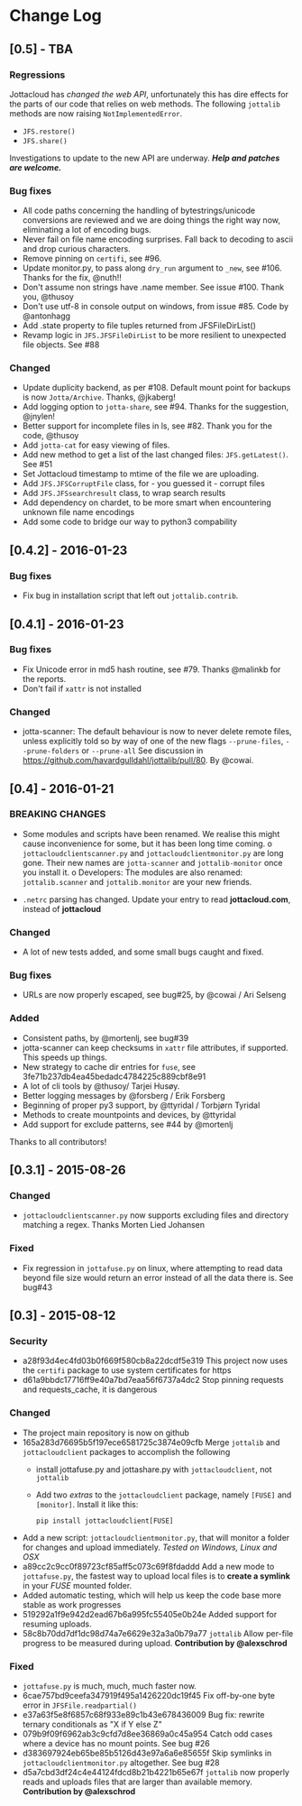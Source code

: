 # Change Log

## [0.5] - TBA

### Regressions

Jottacloud has *changed the web API*, unfortunately this has dire effects for
the parts of our code that relies on web methods. The following `jottalib` methods are now
raising `NotImplementedError`.


- `JFS.restore()`
- `JFS.share()`


Investigations to update to the new API are underway. ***Help and patches are welcome.***


### Bug fixes

- All code paths concerning the handling of bytestrings/unicode conversions are reviewed and we are doing things the right way now, eliminating a lot of encoding bugs.
- Never fail on file name encoding surprises. Fall back to decoding to ascii and drop curious characters.
- Remove pinning on `certifi`, see #96.
- Update monitor.py, to pass along `dry_run` argument to `_new`, see #106. Thanks for the fix, @nuth!!
- Don't assume non strings have .name member. See issue #100. Thank you, @thusoy
- Don't use utf-8 in console output on windows, from issue #85. Code by @antonhagg
- Add .state property to file tuples returned from JFSFileDirList()
- Revamp logic in `JFS.JFSFileDirList` to be more resilient to unexpected file objects. See #88


### Changed

- Update duplicity backend, as per #108. Default mount point for backups is now `Jotta/Archive`. Thanks, @jkaberg!
- Add logging option to `jotta-share`, see #94. Thanks for the suggestion, @jnylen!
- Better support for incomplete files in ls, see #82. Thank you for the code, @thusoy
- Add `jotta-cat` for easy viewing of files.
- Add new method to get a list of the last changed files: `JFS.getLatest()`. See #51
- Set Jottacloud timestamp to mtime of the file we are uploading.
- Add `JFS.JFSCorruptFile` class, for - you guessed it - corrupt files
- Add `JFS.JFSsearchresult` class, to wrap search results
- Add dependency on chardet, to be more smart when encountering unknown file name encodings
- Add some code to bridge our way to python3 compability


## [0.4.2] - 2016-01-23

### Bug fixes

- Fix bug in installation script that left out `jottalib.contrib`.

## [0.4.1] - 2016-01-23

### Bug fixes

- Fix Unicode error in md5 hash routine, see #79. Thanks @malinkb for the reports.
- Don't fail if `xattr` is not installed

### Changed

- jotta-scanner: The default behaviour is now to never delete remote files, unless explicitly told so
                 by way of one of the new flags `--prune-files`, `--prune-folders` or `--prune-all`
                 See discussion in https://github.com/havardgulldahl/jottalib/pull/80. By @cowai.


## [0.4] - 2016-01-21

### BREAKING CHANGES

- Some modules and scripts have been renamed. We realise this might cause inconvenience for some, but it has been long time coming.
    o `jottacloudclientscanner.py` and `jottacloudclientmonitor.py` are long gone. Their new names are `jotta-scanner` and `jottalib-monitor` once you install it.
    o Developers: The modules are also renamed: `jottalib.scanner` and `jottalib.monitor` are your new friends.

- `.netrc` parsing has changed. Update your entry to read **jottacloud.com**, instead of **jottacloud**


### Changed

- A lot of new tests added, and some small bugs caught and fixed.

### Bug fixes

- URLs are now properly escaped, see bug#25, by @cowai / Ari Selseng

### Added

- Consistent paths, by @mortenlj, see bug#39
- jotta-scanner can keep checksums in `xattr` file attributes, if supported. This speeds up things.
- New strategy to cache dir entries for `fuse`, see 3fe71b237db4ea45bedadc4784225c889cbf8e91
- A lot of cli tools by @thusoy/ Tarjei Husøy.
- Better logging messages by @forsberg  / Erik Forsberg
- Beginning of proper py3 support, by @ttyridal / Torbjørn Tyridal
- Methods to create mountpoints and devices, by @ttyridal
- Add support for exclude patterns, see #44 by @mortenlj


Thanks to all contributors!

## [0.3.1] - 2015-08-26

### Changed

- `jottacloudclientscanner.py` now supports excluding files and directory matching a regex. Thanks Morten Lied Johansen

### Fixed

- Fix regression in `jottafuse.py` on linux, where attempting to read data beyond file size would return an error instead of all the data there is. See bug#43




## [0.3] - 2015-08-12


### Security

- a28f93d4ec4fd03b0f669f580cb8a22dcdf5e319 This project now uses the `certifi` package to use system certificates for https
- d61a9bbdc17716ff9e40a7bd7eaa56f6737a4dc2 Stop pinning requests and requests_cache, it is dangerous


### Changed

- The project main repository is now on github
- 165a283d76695b5f197ece6581725c3874e09cfb Merge `jottalib` and `jottacloudclient` packages to accomplish the following
  - install jottafuse.py and jottashare.py with `jottacloudclient`, not `jottalib`
  - Add two *extras* to the `jottacloudclient` package, namely `[FUSE]` and `[monitor]`. Install it like this:

        pip install jottacloudclient[FUSE]

- Add a new script: `jottacloudclientmonitor.py`, that will monitor a folder for changes and upload immediately. *Tested on Windows, Linux and OSX*
- a89cc2c9cc0f89723cf85aff5c073c69f8fdaddd Add a new mode to `jottafuse.py`, the fastest way to upload local files is to **create a symlink** in your *FUSE* mounted folder.
- Added automatic testing, which will help us keep the code base more stable as work progresses
- 519292a1f9e942d2ead67b6a995fc55405e0b24e Added support for resuming uploads.
- 58c8b70dd7df1dc98d74a7e6629e32a3a0b79a77 `jottalib` Allow per-file progress to be measured during upload. **Contribution by @alexschrod**

### Fixed
- `jottafuse.py` is much, much, much faster now.
- 6cae757bd9ceefa347919f495a1426220dc19f45 Fix off-by-one byte error in `JFSFile.readpartial()`
- e37a63f5e8f6857c68f933e89c1b43e678436009 Bug fix: rewrite ternary conditionals as "X if Y else Z"
- 079b9f09f6962ab3c9cfd7d8ee36869a0c45a954 Catch odd cases where a device has no mount points. See bug #26
- d383697924eb65be85b5126d43e97a6a6e85655f Skip symlinks in `jottacloudclientmonitor.py` altogether. See bug #28
- d5a7cbd3df24c4e44124fdcd8b21b4221b65e67f `jottalib` now properly reads and uploads files that are larger than available memory. **Contribution by @alexschrod**

